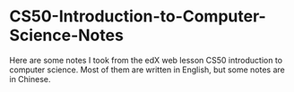 # CS50-Introduction-to-Computer-Science-Notes
Here are some notes I took from the edX web lesson CS50 introduction to computer science. Most of them are written in English, but some notes are in Chinese. 

